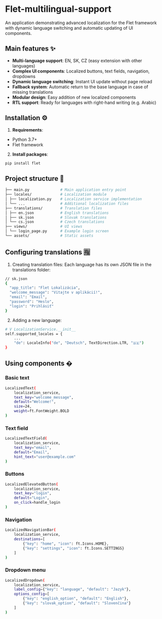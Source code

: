 # Flet-multilingual-support
An application demonstrating advanced localization for the Flet framework with dynamic language switching and automatic updating of UI components.

## Main features ✨

- **Multi-language support**: EN, SK, CZ (easy extension with other languages)
- **Complex UI components**: Localized buttons, text fields, navigation, dropdowns
- **Dynamic language switching**: Instant UI update without page reload
- **Fallback system**: Automatic return to the base language in case of missing translations
- **Modular design**: Easy addition of new localized components
- **RTL support**: Ready for languages ​​with right-hand writing (e.g. Arabic)

## Installation ⚙️

1. **Requirements**:
- Python 3.7+
- Flet framework

2. **Install packages**:
```bash
pip install flet
```
## Project structure 📂
```bash
├── main.py              # Main application entry point
├── locales/             # Localization module
│ ├── localization.py    # Localization service implementation
│ └── ...                # Additional localization files
├── translations/        # Translation files
│ ├── en.json            # English translations
│ ├── sk.json            # Slovak translations
│ └── cs.json            # Czech translations
├── views/               # UI views
│ └── login_page.py      # Example login screen
└── assets/              # Static assets
```
## Configuring translations 🈯

1. Creating translation files:
Each language has its own JSON file in the translations folder:

```bash
// sk.json
{
  "app_title": "Flet Lokalizácia",
  "welcome_message": "Vitajte v aplikácií!",
  "email": "Email",
  "password": "Heslo",
  "login": "Prihlásiť"
}
```
2. Adding a new language:
```bash
# V LocalizationService.__init__
self.supported_locales = {
    ...
    "de": LocaleInfo("de", "Deutsch", TextDirection.LTR, "🇩🇪")
}
```
## Using components �

### Basic text
```bash
LocalizedText(
    localization_service,
    text_key="welcome_message",
    default="Welcome!",
    size=24,
    weight=ft.FontWeight.BOLD
)
```
### Text field
```bash
LocalizedTextField(
    localization_service,
    text_key="email",
    default="Email",
    hint_text="user@example.com"
)
```
### Buttons
```bash
LocalizedElevatedButton(
    localization_service,
    text_key="login",
    default="Login",
    on_click=handle_login
)
```
### Navigation
```bash
LocalizedNavigationBar(
    localization_service,
    destinations=[
        {"key": "home", "icon": ft.Icons.HOME},
        {"key": "settings", "icon": ft.Icons.SETTINGS}
    ]
)
```
### Dropdown menu
```bash
LocalizedDropdown(
    localization_service,
    label_config={"key": "language", "default": "Jazyk"},
    options_config=[
        {"key": "english_option", "default": "English"},
        {"key": "slovak_option", "default": "Slovenčina"}
    ]
)
```

